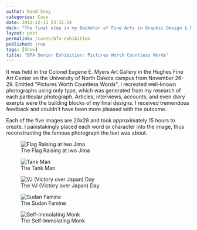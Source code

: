 ```yaml
---
author: Rand Seay
categories: Case
date: 2012-12-13 23:32:14
deck: "The final step in my Bachelor of Fine Arts in Graphic Design & New Art Media, my Senior Exhibition was a culmination of my art education."
layout: post
permalink: /cases/bfa-exhibition
published: true
tags: [Show]
title: "BFA Senior Exhibition: Pictures Worth Countless Words"
---
```


It was held in the Colonel Eugene E. Myers Art Gallery in the Hughes Fine Art Center on the University of North Dakota campus from November 26-29. Entitled "Pictures Worth Countless Words", I recreated well-known photographs<!--more--> using only type, which was generated from my research of each particular photograph. Articles, interviews, accounts, and even diary exerpts were the building blocks of my final designs. I received tremendous feedback and couldn't have been more pleased with the outcome.

Each of the five images are 20x28 and took approximately 15 hours to create. I painstakingly placed each word or character into the image, thus reconstructing the famous photograph the text was about.

<figure class="image">
    <img class="drop-shadow" src="{{ '/img/work/bfa-exhibition/bfa-flagraising.jpg' | prepend: site.baseurl }}" alt="Flag Raising at Iwo Jima">
    <figcaption>The Flag Raising at Iwo Jima</figcaption>
</figure>

<figure class="image">
    <img class="drop-shadow" src="{{ '/img/work/bfa-exhibition/bfa-tankman.jpg' | prepend: site.baseurl }}" alt="Tank Man">
    <figcaption>The Tank Man</figcaption>
</figure>

<figure class="image">
    <img class="drop-shadow" src="{{ '/img/work/bfa-exhibition/bfa-vjday.jpg' | prepend: site.baseurl }}" alt="VJ (Victory over Japan) Day">
    <figcaption>The VJ (Victory over Japan) Day</figcaption>
</figure>

<figure class="image">
    <img class="drop-shadow" src="{{ '/img/work/bfa-exhibition/bfa-sudanfamine.jpg' | prepend: site.baseurl }}" alt="Sudan Famine">
    <figcaption>The Sudan Famine</figcaption>
</figure>

<figure class="image">
    <img  class="drop-shadow" src="{{ '/img/work/bfa-exhibition/bfa-monk.jpg' | prepend: site.baseurl }}" alt="Self-Immolating Monk">
    <figcaption>The Self-Immolating Monk</figcaption>
</figure>
